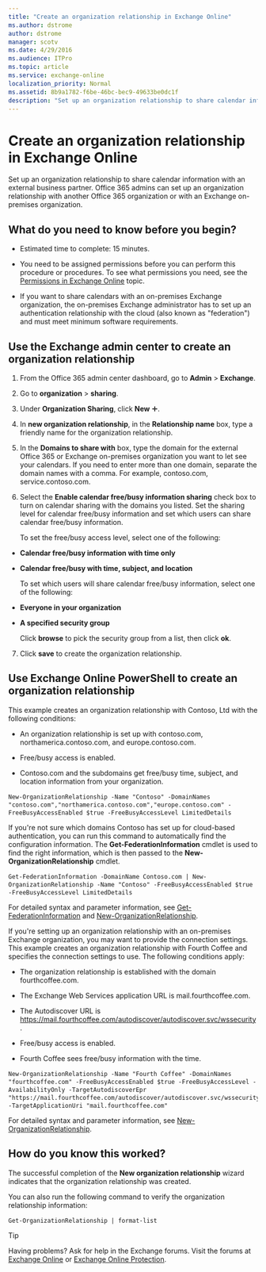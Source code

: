 ```yaml
---
title: "Create an organization relationship in Exchange Online"
ms.author: dstrome
author: dstrome
manager: scotv
ms.date: 4/29/2016
ms.audience: ITPro
ms.topic: article
ms.service: exchange-online
localization_priority: Normal
ms.assetid: 8b9a1782-f6be-46bc-bec9-49633be0dc1f
description: "Set up an organization relationship to share calendar information with an external business partner. Office 365 admins can set up an organization relationship with another Office 365 organization or with an Exchange on-premises organization."
---
```


# Create an organization relationship in Exchange Online

Set up an organization relationship to share calendar information with an external business partner. Office 365 admins can set up an organization relationship with another Office 365 organization or with an Exchange on-premises organization. 
  
## What do you need to know before you begin?

- Estimated time to complete: 15 minutes.
    
- You need to be assigned permissions before you can perform this procedure or procedures. To see what permissions you need, see the [Permissions in Exchange Online](../../permissions-exo/permissions-exo.md) topic. 
    
- If you want to share calendars with an on-premises Exchange organization, the on-premises Exchange administrator has to set up an authentication relationship with the cloud (also known as "federation") and must meet minimum software requirements.
    
## Use the Exchange admin center to create an organization relationship
<a name="BKMK_EAC"> </a>

1. From the Office 365 admin center dashboard, go to **Admin** \> **Exchange**.
    
2. Go to **organization** \> **sharing**.
    
3. Under **Organization Sharing**, click **New** ![Add Icon](../../media/ITPro_EAC_AddIcon.gif).
    
4. In **new organization relationship**, in the **Relationship name** box, type a friendly name for the organization relationship. 
    
5. In the **Domains to share with** box, type the domain for the external Office 365 or Exchange on-premises organization you want to let see your calendars. If you need to enter more than one domain, separate the domain names with a comma. For example, contoso.com, service.contoso.com.
    
6. Select the **Enable calendar free/busy information sharing** check box to turn on calendar sharing with the domains you listed. Set the sharing level for calendar free/busy information and set which users can share calendar free/busy information. 
    
    To set the free/busy access level, select one of the following:
    
  - **Calendar free/busy information with time only**
    
  - **Calendar free/busy with time, subject, and location**
    
    To set which users will share calendar free/busy information, select one of the following:
    
  - **Everyone in your organization**
    
  - **A specified security group**
    
    Click **browse** to pick the security group from a list, then click **ok**.
    
7. Click **save** to create the organization relationship. 
    
## Use Exchange Online PowerShell to create an organization relationship
<a name="BKMK_Shell"> </a>

This example creates an organization relationship with Contoso, Ltd with the following conditions:
  
- An organization relationship is set up with contoso.com, northamerica.contoso.com, and europe.contoso.com.
    
- Free/busy access is enabled.
    
- Contoso.com and the subdomains get free/busy time, subject, and location information from your organization.
    
```
New-OrganizationRelationship -Name "Contoso" -DomainNames "contoso.com","northamerica.contoso.com","europe.contoso.com" -FreeBusyAccessEnabled $true -FreeBusyAccessLevel LimitedDetails
```

If you're not sure which domains Contoso has set up for cloud-based authentication, you can run this command to automatically find the configuration information. The **Get-FederationInformation** cmdlet is used to find the right information, which is then passed to the **New-OrganizationRelationship** cmdlet. 
  
```
Get-FederationInformation -DomainName Contoso.com | New-OrganizationRelationship -Name "Contoso" -FreeBusyAccessEnabled $true -FreeBusyAccessLevel LimitedDetails
```

For detailed syntax and parameter information, see [Get-FederationInformation](https://technet.microsoft.com/library/e7e948c8-453d-49e2-97da-45fd2a7853ba.aspx) and [New-OrganizationRelationship](https://technet.microsoft.com/library/ec35c7ed-6f91-435e-8c9f-9dbc53c993fe.aspx).
  
If you're setting up an organization relationship with an on-premises Exchange organization, you may want to provide the connection settings. This example creates an organization relationship with Fourth Coffee and specifies the connection settings to use. The following conditions apply:
  
- The organization relationship is established with the domain fourthcoffee.com.
    
- The Exchange Web Services application URL is mail.fourthcoffee.com.
    
- The Autodiscover URL is https://mail.fourthcoffee.com/autodiscover/autodiscover.svc/wssecurity.
    
- Free/busy access is enabled.
    
- Fourth Coffee sees free/busy information with the time.
    
```
New-OrganizationRelationship -Name "Fourth Coffee" -DomainNames "fourthcoffee.com" -FreeBusyAccessEnabled $true -FreeBusyAccessLevel -AvailabilityOnly -TargetAutodiscoverEpr "https://mail.fourthcoffee.com/autodiscover/autodiscover.svc/wssecurity" -TargetApplicationUri "mail.fourthcoffee.com"
```

For detailed syntax and parameter information, see [New-OrganizationRelationship](https://technet.microsoft.com/library/ec35c7ed-6f91-435e-8c9f-9dbc53c993fe.aspx).
  
## How do you know this worked?

The successful completion of the **New organization relationship** wizard indicates that the organization relationship was created. 
  
You can also run the following command to verify the organization relationship information:
  
```
Get-OrganizationRelationship | format-list
```

> [!TIP]
> Having problems? Ask for help in the Exchange forums. Visit the forums at [Exchange Online](https://go.microsoft.com/fwlink/p/?linkId=267542) or [Exchange Online Protection](https://go.microsoft.com/fwlink/p/?linkId=285351). 
  

